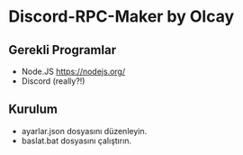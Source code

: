 # Discord-RPC-Maker by Olcay
## Gerekli Programlar
- Node.JS https://nodejs.org/
- Discord (really?!)
## Kurulum
- ayarlar.json dosyasını düzenleyin.
- baslat.bat dosyasını çalıştırın.
